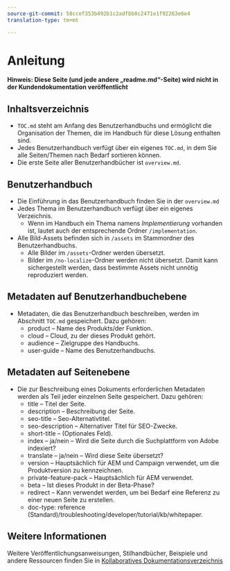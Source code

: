 ```yaml
---
source-git-commit: 58ccef353b492b1c2adfbb8c2471e1f92263e6e4
translation-type: tm+mt

---
```

# Anleitung

**Hinweis: Diese Seite (und jede andere „readme.md“-Seite) wird nicht in der Kundendokumentation veröffentlicht**

## Inhaltsverzeichnis

+ `TOC.md` steht am Anfang des Benutzerhandbuchs und ermöglicht die Organisation der Themen, die im Handbuch für diese Lösung enthalten sind.
+ Jedes Benutzerhandbuch verfügt über ein eigenes `TOC.md`, in dem Sie alle Seiten/Themen nach Bedarf sortieren können.
+ Die erste Seite aller Benutzerhandbücher ist `overview.md`.

## Benutzerhandbuch

+ Die Einführung in das Benutzerhandbuch finden Sie in der `overview.md`
+ Jedes Thema im Benutzerhandbuch verfügt über ein eigenes Verzeichnis.
   + Wenn im Handbuch ein Thema namens *Implementierung* vorhanden ist, lautet auch der entsprechende Ordner `/implementation`.
+ Alle Bild-Assets befinden sich in `/assets` im Stammordner des Benutzerhandbuchs.
   + Alle Bilder im `/assets`-Ordner werden übersetzt.
   + Bilder im `/no-localize`-Ordner werden nicht übersetzt. Damit kann sichergestellt werden, dass bestimmte Assets nicht unnötig reproduziert werden.

## Metadaten auf Benutzerhandbuchebene

+ Metadaten, die das Benutzerhandbuch beschreiben, werden im Abschnitt `TOC.md` gespeichert. Dazu gehören:
   + product – Name des Produkts/der Funktion.
   + cloud – Cloud, zu der dieses Produkt gehört.
   + audience – Zielgruppe des Handbuchs.
   + user-guide – Name des Benutzerhandbuchs.

## Metadaten auf Seitenebene

+ Die zur Beschreibung eines Dokuments erforderlichen Metadaten werden als Teil jeder einzelnen Seite gespeichert. Dazu gehören:
   + title – Titel der Seite.
   + description – Beschreibung der Seite.
   + seo-title – Seo-Alternativtitel.
   + seo-description – Alternativer Titel für SEO-Zwecke.
   + short-title – (Optionales Feld).
   + index – ja/nein – Wird die Seite durch die Suchplattform von Adobe indexiert?
   + translate – ja/nein – Wird diese Seite übersetzt?
   + version – Hauptsächlich für AEM und Campaign verwendet, um die Produktversion zu kennzeichnen.
   + private-feature-pack – Hauptsächlich für AEM verwendet.
   + beta – Ist dieses Produkt in der Beta-Phase?
   + redirect – Kann verwendet werden, um bei Bedarf eine Referenz zu einer neuen Seite zu erstellen.
   + doc-type: reference (Standard)/troubleshooting/developer/tutorial/kb/whitepaper.

## Weitere Informationen

Weitere Veröffentlichungsanweisungen, Stilhandbücher, Beispiele und andere Ressourcen finden Sie in [Kollaboratives Dokumentationsverzeichnis](https://git.corp.adobe.com/AdobeDocs/collaborative-doc-instructions)
